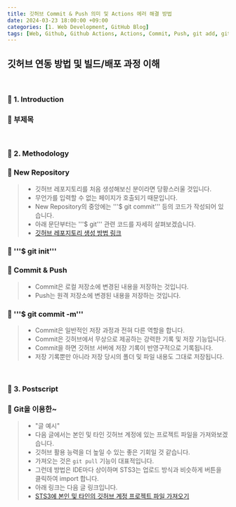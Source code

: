```yaml
---
title: 깃허브 Commit & Push 의미 및 Actions 에러 해결 방법
date: 2024-03-23 18:00:00 +09:00
categories: [1. Web Development, GitHub Blog]
tags: [Web, Github, Github Actions, Actions, Commit, Push, git add, git status, git commit, git psuh, build, deploy]
---
```


<!-- 2024-03-24 글 작성 시작; 2099-01-01 페이지 호출 필요 -->
<h2>깃허브 연동 방법 및 빌드/배포 과정 이해</h2>

<br>

### 🔔 1. Introduction
### 📌 부제목

<br>

### 🔔 2. Methodology
### 📌 New Repository
> - 깃허브 레포지토리를 처음 생성해보신 분이라면 당황스러울 것입니다.
> - 무언가를 입력할 수 없는 페이지가 호출되기 때문입니다.
> - New Repository의 중앙에는 '''$ git commit''' 등의 코드가 작성되어 있습니다.
> - 아래 문단부터는 '''$ git''' 관련 코드를 자세히 살펴보겠습니다.
> - <a href="https://kim-src.github.io/categories/ide-integration/">깃허브 레포지토리 생성 방법 링크</a>

### 📌 '''$ git init'''

### 📌 Commit & Push
> - Commit은 로컬 저장소에 변경된 내용을 저장하는 것입니다.
> - Push는 원격 저장소에 변경된 내용을 저장하는 것입니다.

### 📌 '''$ git commit -m'''
> - Commit은 일반적인 저장 과정과 전혀 다른 역할을 합니다.
> - Commit은 깃허브에서 무상으로 제공하는 강력한 기록 및 저장 기능입니다.
> - Commit을 하면 깃허브 서버에 저장 기록이 반영구적으로 기록됩니다.
> - 저장 기록뿐만 아니라 저장 당시의 폴더 및 파일 내용도 그대로 저장됩니다.
<br>

### 🔔 3. Postscript
### 📌 Git을 이용한~
> - "글 예시"
> - 다음 글에서는 본인 및 타인 깃허브 계정에 있는 프로젝트 파일을 가져와보겠습니다.
> - 깃허브 활용 능력을 더 높일 수 있는 좋은 기회일 것 같습니다.
> - 가져오는 것은 ```git pull``` 기능이 대표적입니다.
> - 그런데 방법은 IDE마다 상이하며 STS3는 업로드 방식과 비슷하게 버튼을 클릭하여 import 합니다.
> - 아래 링크는 다음 글 링크입니다.
> - <a href="https://kim-src.github.io/categories/ide-integration/">STS3에 본인 및 타인의 깃허브 계정 프로젝트 파일 가져오기</a>

<br>
<br>
<br>
